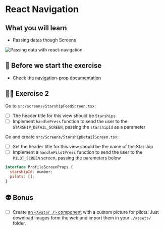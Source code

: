 # React Navigation

## What you will learn

- Passing datas though Screens

![Passing data with react-navigation](https://media.giphy.com/media/3o84svPyVceu6Oiudi/giphy.gif)

## 👾 Before we start the exercise

- Check the [navigation-prop documentation](https://reactnavigation.org/docs/navigation-prop/#navigate)

## 👨‍🚀 Exercise 2

Go to `src/screens/StarshipFeedScreen.tsx`:

- [ ] The header title for this view should be `Starships`
- [ ] Implement `handlePress` function to send the user to the `STARSHIP_DETAIL_SCREEN`, passing the `starshipId` as a parameter

Go and create `src/Screens/StarshipDetailScreen.tsx`:

- [ ] Set the header title for this view should be the name of the Starship
- [ ] Implement a `handlePilotPress` function to send the user to the `PILOT_SCREEN` screen, passing the parameters below

```javascript
interface ProfileScreenProps {
  starshipId: number;
  pilots: [];
}
```

## 👽 Bonus

- [ ] Create [an `<Avatar />` component](https://callstack.github.io/react-native-paper/avatar-image.html) with a custom picture for pilots. Just download images form the web and import them in your `./assets/` folder.
